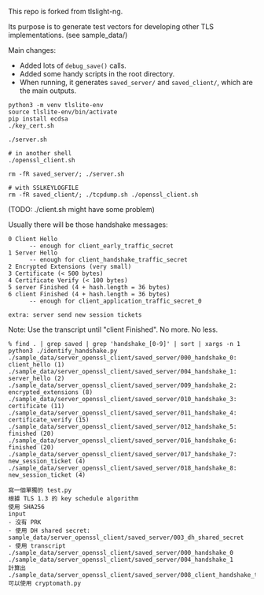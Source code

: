 This repo is forked from tlslight-ng.

Its purpose is to generate test vectors for developing other TLS implementations. (see sample_data/)

Main changes:
- Added lots of `debug_save()` calls.
- Added some handy scripts in the root directory.
- When running, it generates `saved_server/` and `saved_client/`, which are the main outputs.

```
python3 -m venv tlslite-env
source tlslite-env/bin/activate
pip install ecdsa
./key_cert.sh

./server.sh

# in another shell
./openssl_client.sh
```

```
rm -fR saved_server/; ./server.sh

# with SSLKEYLOGFILE
rm -fR saved_client/; ./tcpdump.sh ./openssl_client.sh  
```

(TODO: ./client.sh might have some problem)



Usually there will be those handshake messages:
```
0 Client Hello
      -- enough for client_early_traffic_secret
1 Server Hello
      -- enough for client_handshake_traffic_secret
2 Encrypted Extensions (very small)
3 Certificate (< 500 bytes)
4 Certificate Verify (< 100 bytes)
5 server Finished (4 + hash.length = 36 bytes)
6 client Finished (4 + hash.length = 36 bytes)
      -- enough for client_application_traffic_secret_0

extra: server send new session tickets
```

Note: Use the transcript until "client Finished". No more. No less.


```
% find . | grep saved | grep 'handshake_[0-9]' | sort | xargs -n 1 python3 ./identify_handshake.py
./sample_data/server_openssl_client/saved_server/000_handshake_0: client_hello (1)
./sample_data/server_openssl_client/saved_server/004_handshake_1: server_hello (2)
./sample_data/server_openssl_client/saved_server/009_handshake_2: encrypted_extensions (8)
./sample_data/server_openssl_client/saved_server/010_handshake_3: certificate (11)
./sample_data/server_openssl_client/saved_server/011_handshake_4: certificate_verify (15)
./sample_data/server_openssl_client/saved_server/012_handshake_5: finished (20)
./sample_data/server_openssl_client/saved_server/016_handshake_6: finished (20)
./sample_data/server_openssl_client/saved_server/017_handshake_7: new_session_ticket (4)
./sample_data/server_openssl_client/saved_server/018_handshake_8: new_session_ticket (4)
```

```
寫一個單獨的 test.py
根據 TLS 1.3 的 key schedule algorithm
使用 SHA256
input
- 沒有 PRK
- 使用 DH shared secret: sample_data/server_openssl_client/saved_server/003_dh_shared_secret
- 使用 transcript ./sample_data/server_openssl_client/saved_server/000_handshake_0  ./sample_data/server_openssl_client/saved_server/004_handshake_1
計算出 ./sample_data/server_openssl_client/saved_server/008_client_handshake_traffic_secret
可以使用 cryptomath.py
```
